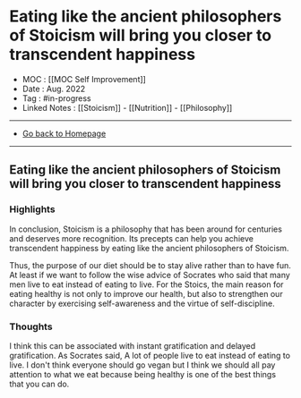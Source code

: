 # Eating like the ancient philosophers of Stoicism will bring you closer to transcendent happiness
- MOC : [[MOC Self Improvement]]
- Date : Aug. 2022
- Tag : #in-progress
- Linked Notes : [[Stoicism]] - [[Nutrition]] - [[Philosophy]]
-------------------
- [Go back to Homepage](https://misudashi.ga/)
-----

## Eating like the ancient philosophers of Stoicism will bring you closer to transcendent happiness
### Highlights
 In conclusion, Stoicism is a philosophy that has been around for centuries and deserves more recognition.  Its precepts can help you achieve transcendent happiness by eating like the ancient philosophers of Stoicism.

 Thus, the purpose of our diet should be to stay alive rather than to have fun.  At least if we want to follow the wise advice of Socrates who said that many men live to eat instead of eating to live.  For the Stoics, the main reason for eating healthy is not only to improve our health, but also to strengthen our character by exercising self-awareness and the virtue of self-discipline.

### Thoughts 
I think this can be associated with instant gratification and delayed gratification. As Socrates said, A lot of people live to eat instead of eating to live. I don't think everyone should go vegan but I think we should all pay attention to what we eat because being healthy is one of the best things that you can do.